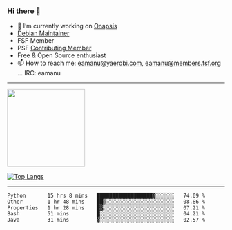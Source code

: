 ### Hi there 👋


- 🔭 I’m currently working on [Onapsis](http://onapsis.com)
- [Debian Maintainer](https://qa.debian.org/developer.php?login=eamanu%40yaerobi.com)
- FSF Member
- PSF [Contributing Member](https://www.python.org/psf/membership/#what-membership-classes-are-there)
- Free & Open Source enthusiast 
- 📫 How to reach me: eamanu@yaerobi.com, eamanu@members.fsf.org ... IRC: eamanu

---

<img height="180em" src="https://github-readme-stats.vercel.app/api?theme=dark&username=eamanu&show_icons=true&hide_border=true&&count_private=true&include_all_commits=true" />

[![Top Langs](https://github-readme-stats.vercel.app/api/top-langs/?theme=dark&username=eamanu&layout=compact)](https://github.com/anuraghazra/github-readme-stats)

---

<!--START_SECTION:waka-->
```text
Python       15 hrs 8 mins   ██████████████████▓░░░░░░   74.09 % 
Other        1 hr 48 mins    ██▒░░░░░░░░░░░░░░░░░░░░░░   08.86 % 
Properties   1 hr 28 mins    █▓░░░░░░░░░░░░░░░░░░░░░░░   07.21 % 
Bash         51 mins         █░░░░░░░░░░░░░░░░░░░░░░░░   04.21 % 
Java         31 mins         ▓░░░░░░░░░░░░░░░░░░░░░░░░   02.57 % 
```
<!--END_SECTION:waka-->
